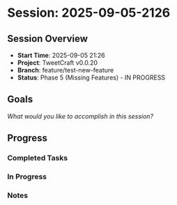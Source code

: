 # Session: 2025-09-05-2126

## Session Overview
- **Start Time**: 2025-09-05 21:26
- **Project**: TweetCraft v0.0.20
- **Branch**: feature/test-new-feature
- **Status**: Phase 5 (Missing Features) - IN PROGRESS

## Goals
*What would you like to accomplish in this session?*

## Progress

### Completed Tasks

### In Progress

### Notes